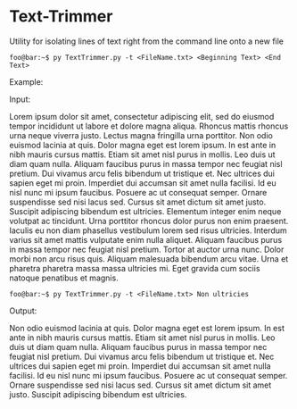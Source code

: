 # Text-Trimmer

Utility for isolating lines of text right from the command line onto a new file

```console
foo@bar:~$ py TextTrimmer.py -t <FileName.txt> <Beginning Text> <End Text>
```

Example:

Input:

Lorem ipsum dolor sit amet, consectetur adipiscing elit, sed do eiusmod tempor incididunt ut labore et dolore magna aliqua. Rhoncus mattis rhoncus urna neque viverra justo. Lectus magna fringilla urna porttitor. Non odio euismod lacinia at quis. Dolor magna eget est lorem ipsum. In est ante in nibh mauris cursus mattis. Etiam sit amet nisl purus in mollis. Leo duis ut diam quam nulla. Aliquam faucibus purus in massa tempor nec feugiat nisl pretium. Dui vivamus arcu felis bibendum ut tristique et. Nec ultrices dui sapien eget mi proin. Imperdiet dui accumsan sit amet nulla facilisi. Id eu nisl nunc mi ipsum faucibus. Posuere ac ut consequat semper. Ornare suspendisse sed nisi lacus sed. Cursus sit amet dictum sit amet justo. Suscipit adipiscing bibendum est ultricies. Elementum integer enim neque volutpat ac tincidunt. Urna porttitor rhoncus dolor purus non enim praesent. Iaculis eu non diam phasellus vestibulum lorem sed risus ultricies. Interdum varius sit amet mattis vulputate enim nulla aliquet. Aliquam faucibus purus in massa tempor nec feugiat nisl pretium. Tortor at auctor urna nunc. Dolor morbi non arcu risus quis. Aliquam malesuada bibendum arcu vitae. Urna et pharetra pharetra massa massa ultricies mi. Eget gravida cum sociis natoque penatibus et magnis.

```console
foo@bar:~$ py TextTrimmer.py -t <FileName.txt> Non ultricies
```

Output: 

Non odio euismod lacinia at quis. Dolor magna eget est lorem ipsum. In est ante in nibh mauris cursus mattis. Etiam sit amet nisl purus in mollis. Leo duis ut diam quam nulla. Aliquam faucibus purus in massa tempor nec feugiat nisl pretium. Dui vivamus arcu felis bibendum ut tristique et. Nec ultrices dui sapien eget mi proin. Imperdiet dui accumsan sit amet nulla facilisi. Id eu nisl nunc mi ipsum faucibus. Posuere ac ut consequat semper. Ornare suspendisse sed nisi lacus sed. Cursus sit amet dictum sit amet justo. Suscipit adipiscing bibendum est ultricies.
